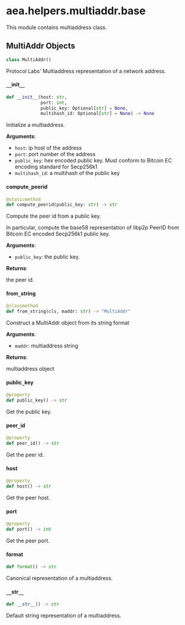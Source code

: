<a id="aea.helpers.multiaddr.base"></a>

# aea.helpers.multiaddr.base

This module contains multiaddress class.

<a id="aea.helpers.multiaddr.base.MultiAddr"></a>

## MultiAddr Objects

```python
class MultiAddr()
```

Protocol Labs' Multiaddress representation of a network address.

<a id="aea.helpers.multiaddr.base.MultiAddr.__init__"></a>

#### `__`init`__`

```python
def __init__(host: str,
             port: int,
             public_key: Optional[str] = None,
             multihash_id: Optional[str] = None) -> None
```

Initialize a multiaddress.

**Arguments**:

- `host`: ip host of the address
- `port`: port number of the address
- `public_key`: hex encoded public key. Must conform to Bitcoin EC encoding standard for Secp256k1
- `multihash_id`: a multihash of the public key

<a id="aea.helpers.multiaddr.base.MultiAddr.compute_peerid"></a>

#### compute`_`peerid

```python
@staticmethod
def compute_peerid(public_key: str) -> str
```

Compute the peer id from a public key.

In particular, compute the base58 representation of
libp2p PeerID from Bitcoin EC encoded Secp256k1 public key.

**Arguments**:

- `public_key`: the public key.

**Returns**:

the peer id.

<a id="aea.helpers.multiaddr.base.MultiAddr.from_string"></a>

#### from`_`string

```python
@classmethod
def from_string(cls, maddr: str) -> "MultiAddr"
```

Construct a MultiAddr object from its string format

**Arguments**:

- `maddr`: multiaddress string

**Returns**:

multiaddress object

<a id="aea.helpers.multiaddr.base.MultiAddr.public_key"></a>

#### public`_`key

```python
@property
def public_key() -> str
```

Get the public key.

<a id="aea.helpers.multiaddr.base.MultiAddr.peer_id"></a>

#### peer`_`id

```python
@property
def peer_id() -> str
```

Get the peer id.

<a id="aea.helpers.multiaddr.base.MultiAddr.host"></a>

#### host

```python
@property
def host() -> str
```

Get the peer host.

<a id="aea.helpers.multiaddr.base.MultiAddr.port"></a>

#### port

```python
@property
def port() -> int
```

Get the peer port.

<a id="aea.helpers.multiaddr.base.MultiAddr.format"></a>

#### format

```python
def format() -> str
```

Canonical representation of a multiaddress.

<a id="aea.helpers.multiaddr.base.MultiAddr.__str__"></a>

#### `__`str`__`

```python
def __str__() -> str
```

Default string representation of a multiaddress.

